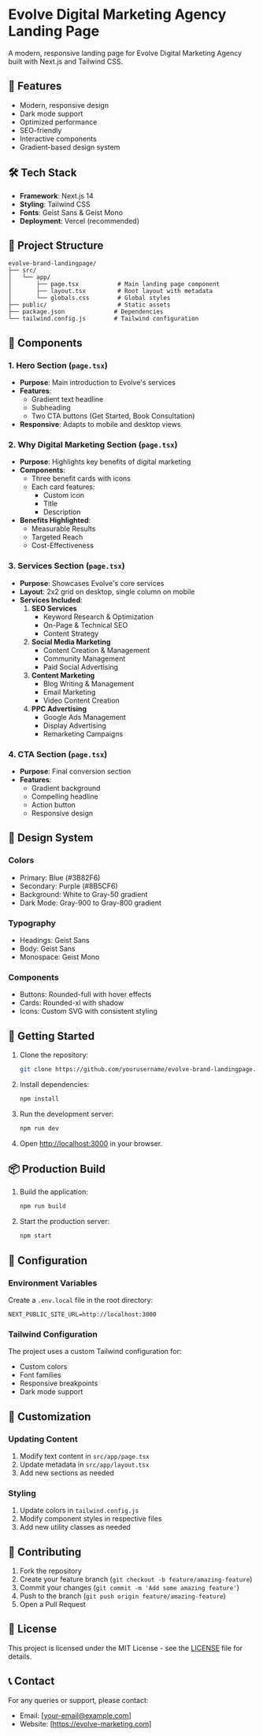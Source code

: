 # Evolve Digital Marketing Agency Landing Page

A modern, responsive landing page for Evolve Digital Marketing Agency built with Next.js and Tailwind CSS.

## 🚀 Features

- Modern, responsive design
- Dark mode support
- Optimized performance
- SEO-friendly
- Interactive components
- Gradient-based design system

## 🛠️ Tech Stack

- **Framework**: Next.js 14
- **Styling**: Tailwind CSS
- **Fonts**: Geist Sans & Geist Mono
- **Deployment**: Vercel (recommended)

## 📁 Project Structure

```
evolve-brand-landingpage/
├── src/
│   └── app/
│       ├── page.tsx           # Main landing page component
│       ├── layout.tsx         # Root layout with metadata
│       └── globals.css        # Global styles
├── public/                    # Static assets
├── package.json              # Dependencies
└── tailwind.config.js        # Tailwind configuration
```

## 🎨 Components

### 1. Hero Section (`page.tsx`)
- **Purpose**: Main introduction to Evolve's services
- **Features**:
  - Gradient text headline
  - Subheading
  - Two CTA buttons (Get Started, Book Consultation)
- **Responsive**: Adapts to mobile and desktop views

### 2. Why Digital Marketing Section (`page.tsx`)
- **Purpose**: Highlights key benefits of digital marketing
- **Components**:
  - Three benefit cards with icons
  - Each card features:
    - Custom icon
    - Title
    - Description
- **Benefits Highlighted**:
  - Measurable Results
  - Targeted Reach
  - Cost-Effectiveness

### 3. Services Section (`page.tsx`)
- **Purpose**: Showcases Evolve's core services
- **Layout**: 2x2 grid on desktop, single column on mobile
- **Services Included**:
  1. **SEO Services**
     - Keyword Research & Optimization
     - On-Page & Technical SEO
     - Content Strategy
  2. **Social Media Marketing**
     - Content Creation & Management
     - Community Management
     - Paid Social Advertising
  3. **Content Marketing**
     - Blog Writing & Management
     - Email Marketing
     - Video Content Creation
  4. **PPC Advertising**
     - Google Ads Management
     - Display Advertising
     - Remarketing Campaigns

### 4. CTA Section (`page.tsx`)
- **Purpose**: Final conversion section
- **Features**:
  - Gradient background
  - Compelling headline
  - Action button
  - Responsive design

## 🎯 Design System

### Colors
- Primary: Blue (#3B82F6)
- Secondary: Purple (#8B5CF6)
- Background: White to Gray-50 gradient
- Dark Mode: Gray-900 to Gray-800 gradient

### Typography
- Headings: Geist Sans
- Body: Geist Sans
- Monospace: Geist Mono

### Components
- Buttons: Rounded-full with hover effects
- Cards: Rounded-xl with shadow
- Icons: Custom SVG with consistent styling

## 🚀 Getting Started

1. Clone the repository:
   ```bash
   git clone https://github.com/yourusername/evolve-brand-landingpage.git
   ```

2. Install dependencies:
   ```bash
   npm install
   ```

3. Run the development server:
   ```bash
   npm run dev
   ```

4. Open [http://localhost:3000](http://localhost:3000) in your browser.

## 📦 Production Build

1. Build the application:
   ```bash
   npm run build
   ```

2. Start the production server:
   ```bash
   npm start
   ```

## 🔧 Configuration

### Environment Variables
Create a `.env.local` file in the root directory:
```env
NEXT_PUBLIC_SITE_URL=http://localhost:3000
```

### Tailwind Configuration
The project uses a custom Tailwind configuration for:
- Custom colors
- Font families
- Responsive breakpoints
- Dark mode support

## 📝 Customization

### Updating Content
1. Modify text content in `src/app/page.tsx`
2. Update metadata in `src/app/layout.tsx`
3. Add new sections as needed

### Styling
1. Update colors in `tailwind.config.js`
2. Modify component styles in respective files
3. Add new utility classes as needed

## 🤝 Contributing

1. Fork the repository
2. Create your feature branch (`git checkout -b feature/amazing-feature`)
3. Commit your changes (`git commit -m 'Add some amazing feature'`)
4. Push to the branch (`git push origin feature/amazing-feature`)
5. Open a Pull Request

## 📄 License

This project is licensed under the MIT License - see the [LICENSE](LICENSE) file for details.

## 📞 Contact

For any queries or support, please contact:
- Email: [your-email@example.com]
- Website: [https://evolve-marketing.com]
